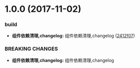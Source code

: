 <a name="1.0.0"></a>
# 1.0.0 (2017-11-02)


### build

* **组件依赖清理,changelog:** 组件依赖清理,changelog ([2412f07](https://github.com/tinper-bee/bee-dropdown/commit/2412f07))


### BREAKING CHANGES

* **组件依赖清理,changelog:** 组件依赖清理,changelog



